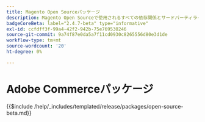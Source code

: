 ```yaml
---
title: Magento Open Sourceパッケージ
description: Magento Open Sourceで使用されるすべての依存関係とサードパーティライセンスについて説明します。
badgeCoreBeta: label="2.4.7-beta" type="informative"
exl-id: ccfdff3f-99a4-42f2-942b-75e769530246
source-git-commit: 9a74f87e0da5a7f11cd0930c8265556d80e3d1de
workflow-type: tm+mt
source-wordcount: '20'
ht-degree: 0%

---
```


# Adobe Commerceパッケージ

{{$include /help/_includes/templated/release/packages/open-source-beta.md}}
